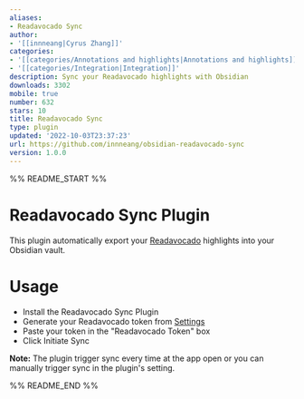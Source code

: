 ```yaml
---
aliases:
- Readavocado Sync
author:
- '[[innneang|Cyrus Zhang]]'
categories:
- '[[categories/Annotations and highlights|Annotations and highlights]]'
- '[[categories/Integration|Integration]]'
description: Sync your Readavocado highlights with Obsidian
downloads: 3302
mobile: true
number: 632
stars: 10
title: Readavocado Sync
type: plugin
updated: '2022-10-03T23:37:23'
url: https://github.com/innneang/obsidian-readavocado-sync
version: 1.0.0
---
```


%% README_START %%

# Readavocado Sync Plugin

This plugin automatically export your [Readavocado](https://readavocado.com) highlights into your Obsidian vault.

# Usage
- Install the Readavocado Sync Plugin
- Generate your Readavocado token from [Settings](https://readavocado.com/user)
- Paste your token in the "Readavocado Token" box
- Click Initiate Sync

**Note:** The plugin trigger sync every time at the app open or you can manually trigger sync in the plugin's setting.


%% README_END %%